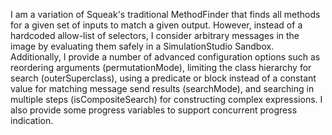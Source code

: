 I am a variation of Squeak's traditional MethodFinder that finds all methods for a given set of inputs to match a given output. However, instead of a hardcoded allow-list of selectors, I consider arbitrary messages in the image by evaluating them safely in a SimulationStudio Sandbox. Additionally, I provide a number of advanced configuration options such as reordering arguments (permutationMode), limiting the class hierarchy for search (outerSuperclass), using a predicate or block instead of a constant value for matching message send results (searchMode), and searching in multiple steps (isCompositeSearch) for constructing complex expressions. I also provide some progress variables to support concurrent progress indication.